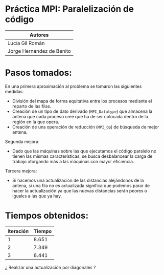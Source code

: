 Práctica MPI: Paralelización de código
=================

|Autores|
|-------|
|Lucía Gil Román|
|Jorge Hernández de Benito|

# Pasos tomados:

En una primera aproximación al problema se tomaron las siguientes medidas:
- División del mapa de forma equitativa entre los procesos mediante el reparto de las filas.
- Creación de un tipo de dato derivado (`MPI_Datatype`) que almacena la antena que cada proceso cree que ha de ser colocada dentro de la región en la que opera.
- Creación de una operación de reducción (`MPI_Op`) de búsqueda de mejor antena.

Segunda mejora:
- Dado que las máquinas sobre las que ejecutamos el código paralelo no tienen las mismas características, se busca desbalancear la carga de trabajo otorgando más a las máquinas con mayor eficiencia.

Tercera mejora:
- Si hacemos una actualización de las distancias alejándonos de la antena, si una fila no es actualizada significa que podemos parar de hacer la actualización ya que las nuevas distancias serán peores o iguales a las que ya hay.

# Tiempos obtenidos:

|Iteración|Tiempo|
|-----|------|
|1|8.651|
|2|7.349|
|3|6.441|

¿ Realizar una actualización por diagonales ?